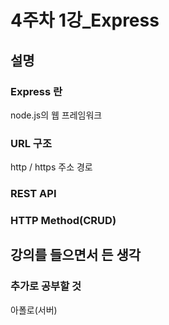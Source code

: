 # 4주차 1강_Express

## 설명

### Express 란

node.js의 웹 프레임워크

### URL 구조

http / https
주소
경로

### REST API

### HTTP Method(CRUD)

## 강의를 들으면서 든 생각

### 추가로 공부할 것

아폴로(서버)
